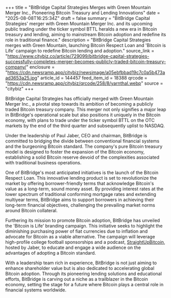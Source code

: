 +++
title = "BitBridge Capital Strategies Merges with Green Mountain Merger Inc., Pioneering Bitcoin Treasury and Lending Innovations"
date = "2025-08-08T16:25:34Z"
draft = false
summary = "BitBridge Capital Strategies' merger with Green Mountain Merger Inc. and its upcoming public trading under the ticker symbol BTTL heralds a new era in Bitcoin treasury and lending, aiming to mainstream Bitcoin adoption and redefine its role in traditional finance."
description = "BitBridge Capital Strategies merges with Green Mountain, launching Bitcoin Respect Loan and 'Bitcoin is Life' campaign to redefine Bitcoin lending and adoption."
source_link = "https://www.citybiz.co/article/729099/bitbridge-capital-strategies-successfully-completes-merger-becomes-publicly-traded-bitcoin-treasury-company/"
enclosure = "https://cdn.newsramp.app/citybiz/newsimage/a05ebfbbad19c7c0a5b473aad3653a25.jpg"
article_id = 144457
feed_item_id = 18388
qrcode = "https://cdn.newsramp.app/citybiz/qrcode/258/8/yarnthaI.webp"
source = "citybiz"
+++

<p>BitBridge Capital Strategies has officially merged with Green Mountain Merger Inc., a pivotal step towards its ambition of becoming a publicly traded Bitcoin treasury company. This merger not only signifies a major leap in BitBridge's operational scale but also positions it uniquely in the Bitcoin economy, with plans to trade under the ticker symbol BTTL on the OTC markets by the end of the third quarter and subsequently uplist to NASDAQ.</p><p>Under the leadership of Paul Jaber, CEO and chairman, BitBridge is committed to bridging the divide between conventional financial systems and the burgeoning Bitcoin standard. The company's pure Bitcoin treasury model is designed to foster the expansion of the Bitcoin economy, establishing a solid Bitcoin reserve devoid of the complexities associated with traditional business operations.</p><p>One of BitBridge's most anticipated initiatives is the launch of the Bitcoin Respect Loan. This innovative lending product is set to revolutionize the market by offering borrower-friendly terms that acknowledge Bitcoin's value as a long-term, sound money asset. By providing interest rates at the lower spectrum of traditional conforming mortgage rates and extending multiyear terms, BitBridge aims to support borrowers in achieving their long-term financial objectives, challenging the prevailing market norms around Bitcoin collateral.</p><p>Furthering its mission to promote Bitcoin adoption, BitBridge has unveiled the 'Bitcoin is Life' branding campaign. This initiative seeks to highlight the diminishing purchasing power of fiat currencies due to inflation and advocate for Bitcoin as a viable alternative. The campaign will leverage high-profile college football sponsorships and a podcast, <a href='https://bitbridgebtc.com/' rel='nofollow' target='_blank'>StraightUpBitcoin</a>, hosted by Jaber, to educate and engage a wide audience on the advantages of adopting a Bitcoin standard.</p><p>With a leadership team rich in experience, BitBridge is not just aiming to enhance shareholder value but is also dedicated to accelerating global Bitcoin adoption. Through its pioneering lending solutions and educational efforts, BitBridge is carving out a niche as a trailblazer in the Bitcoin economy, setting the stage for a future where Bitcoin plays a central role in financial systems worldwide.</p>